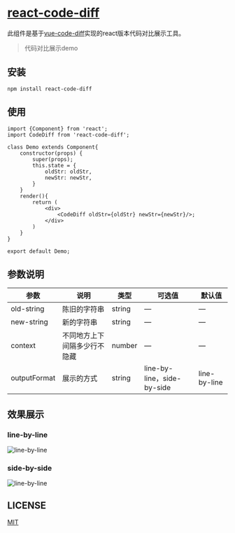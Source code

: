 # [react-code-diff](https://github.com/guhuaijin/react-code-diff)
 
此组件是基于[vue-code-diff](https://www.npmjs.com/package/vue-code-diff)实现的react版本代码对比展示工具。
> 代码对比展示demo

## 安装
```$xslt
npm install react-code-diff
```

## 使用
```$xslt
import {Component} from 'react';
import CodeDiff from 'react-code-diff';

class Demo extends Component{
    constructor(props) {
        super(props);
        this.state = {
            oldStr: oldStr,
            newStr: newStr,
        }
    }
    render(){
        return (
            <div>
                <CodeDiff oldStr={oldStr} newStr={newStr}/>;
            </div>
        )
    }
}

export default Demo;
``` 

## 参数说明

| 参数      | 说明    | 类型      | 可选值       | 默认值   |
|---------- |-------- |---------- |-------------  |-------- |
| old-string| 陈旧的字符串| string  |   —    |    —     |
| new-string| 新的字符串| string  |   —    |    —     |
| context| 不同地方上下间隔多少行不隐藏 | number  |   —    |    —     |
| outputFormat| 展示的方式 | string  |   line-by-line，side-by-side    |    line-by-line     |


## 效果展示

### line-by-line
![line-by-line](line-by-line.png?row=true)
### side-by-side
![line-by-line](side-by-side.png?row=true)

## LICENSE
[MIT](LICENSE)

